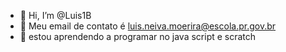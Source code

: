- 👋 Hi, I’m @Luis1B
- 👀 Meu email de contato é luis.neiva.moerira@escola.pr.gov.br
- 🌱 estou aprendendo a programar no java script e scratch


